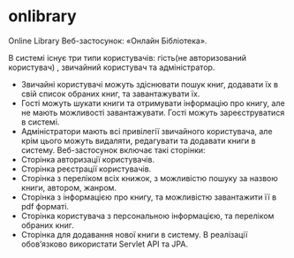# onlibrary
Online Library
Веб-застосунок: «Онлайн Бібліотека». 

В системі існує три типи користувачів: гість(не авторизований користувач) , звичайний користувач та адміністратор.
- Звичайні користувачі можуть здіснювати пошук книг, додавати їх в свій список обраних книг, та завантажувати їх.
- Гості можуть шукати книги та отримувати інформацію про книгу, але не мають можливості завантажувати. Гості можуть зареєструватися в системі.
- Адміністратори мають всі привілегії звичайного користувача, але крім цього можуть видаляти, редагувати та додавати книги в систему.
Веб-застосунок включає такі сторінки:
- Сторінка авторизації користувачів.
- Сторінка реєстрації користувачів.
- Сторінка з переліком всіх книжок, з можливістю пошуку за назвою книги, автором, жанром.
- Сторінка з інформацією про книгу, та можливістю завантажити її в pdf форматі.
- Сторінка користувача з персональною інформацією, та переліком обраних книг.
- Сторінка для додавання нової книги в систему.
В реалізації обов’язково використати Servlet API та JPA.
